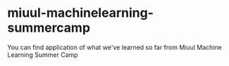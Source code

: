 # miuul-machinelearning-summercamp
You can find application of what we've learned so far from Miuul Machine Learning Summer Camp
